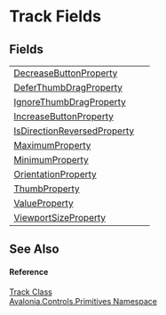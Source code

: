 # Track Fields




## Fields
<table>
<tr>
<td><a href="F_Avalonia_Controls_Primitives_Track_DecreaseButtonProperty">DecreaseButtonProperty</a></td>
<td> </td>
</tr>
<tr>
<td><a href="F_Avalonia_Controls_Primitives_Track_DeferThumbDragProperty">DeferThumbDragProperty</a></td>
<td> </td>
</tr>
<tr>
<td><a href="F_Avalonia_Controls_Primitives_Track_IgnoreThumbDragProperty">IgnoreThumbDragProperty</a></td>
<td> </td>
</tr>
<tr>
<td><a href="F_Avalonia_Controls_Primitives_Track_IncreaseButtonProperty">IncreaseButtonProperty</a></td>
<td> </td>
</tr>
<tr>
<td><a href="F_Avalonia_Controls_Primitives_Track_IsDirectionReversedProperty">IsDirectionReversedProperty</a></td>
<td> </td>
</tr>
<tr>
<td><a href="F_Avalonia_Controls_Primitives_Track_MaximumProperty">MaximumProperty</a></td>
<td> </td>
</tr>
<tr>
<td><a href="F_Avalonia_Controls_Primitives_Track_MinimumProperty">MinimumProperty</a></td>
<td> </td>
</tr>
<tr>
<td><a href="F_Avalonia_Controls_Primitives_Track_OrientationProperty">OrientationProperty</a></td>
<td> </td>
</tr>
<tr>
<td><a href="F_Avalonia_Controls_Primitives_Track_ThumbProperty">ThumbProperty</a></td>
<td> </td>
</tr>
<tr>
<td><a href="F_Avalonia_Controls_Primitives_Track_ValueProperty">ValueProperty</a></td>
<td> </td>
</tr>
<tr>
<td><a href="F_Avalonia_Controls_Primitives_Track_ViewportSizeProperty">ViewportSizeProperty</a></td>
<td> </td>
</tr>
</table>

## See Also


#### Reference
<a href="T_Avalonia_Controls_Primitives_Track">Track Class</a>  
<a href="N_Avalonia_Controls_Primitives">Avalonia.Controls.Primitives Namespace</a>  
